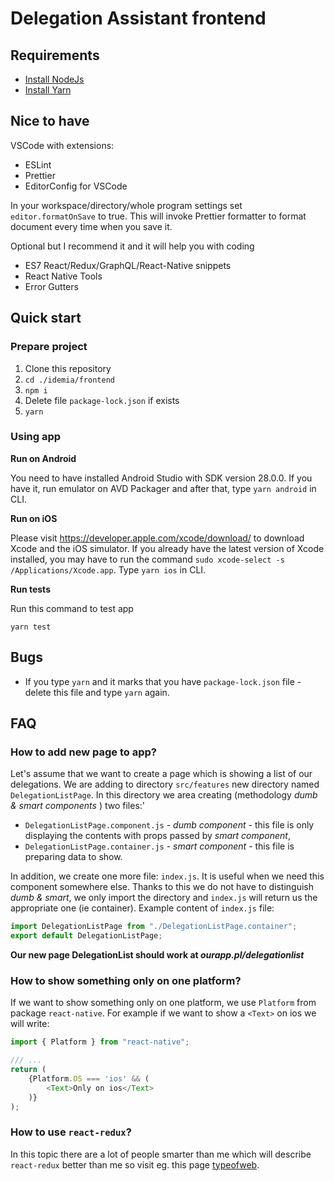 # Delegation Assistant frontend

## Requirements

- [Install NodeJs](https://nodejs.org/en/download/)
- [Install Yarn](https://yarnpkg.com/en/docs/install#windows-stable)

## Nice to have

VSCode with extensions:

- ESLint
- Prettier
- EditorConfig for VSCode

In your workspace/directory/whole program settings set `editor.formatOnSave` to true. This will invoke Prettier formatter to format document every time when you save it.

Optional but I recommend it and it will help you with coding

- ES7 React/Redux/GraphQL/React-Native snippets
- React Native Tools
- Error Gutters

## Quick start

### Prepare project

1. Clone this repository
2. `cd ./idemia/frontend`
3. `npm i`
4. Delete file `package-lock.json` if exists
5. `yarn`

### Using app

**Run on Android**

You need to have installed Android Studio with SDK version 28.0.0. If you have it, run emulator on AVD Packager and after that, type `yarn android` in CLI.

**Run on iOS**

Please visit https://developer.apple.com/xcode/download/ to download Xcode and the iOS simulator. If you already have the latest version of Xcode installed, you may have to run the command `sudo xcode-select -s /Applications/Xcode.app`. Type `yarn ios` in CLI.

**Run tests**

Run this command to test app

`yarn test`

## Bugs

- If you type `yarn` and it marks that you have `package-lock.json` file - delete this file and type `yarn` again.

## FAQ

### How to add new page to app?

Let's assume that we want to create a page which is showing a list of our delegations. We are adding to directory `src/features` new directory named `DelegationListPage`. In this directory we area creating (methodology _dumb & smart components_ ) two files:'

- `DelegationListPage.component.js` - _dumb component_ - this file is only displaying the contents with props passed by _smart component_,
- `DelegationListPage.container.js` - _smart component_ - this file is preparing data to show.

In addition, we create one more file: `index.js`. It is useful when we need this component somewhere else. Thanks to this we do not have to distinguish _dumb & smart_, we only import the directory and `index.js` will return us the appropriate one (ie container). Example content of `index.js` file:

```javascript
import DelegationListPage from "./DelegationListPage.container";
export default DelegationListPage;
```

**Our new page DelegationList should work at _ourapp.pl/delegationlist_**

### How to show something only on one platform?

If we want to show something only on one platform, we use `Platform` from package `react-native`. For example if we want to show a `<Text>` on ios we will write:

```javascript
import { Platform } from "react-native";

/// ...
return (
    {Platform.OS === 'ios' && (
        <Text>Only on ios</Text>
    )}
);
```

### How to use `react-redux`?

In this topic there are a lot of people smarter than me which will describe `react-redux` better than me so visit eg. this page [typeofweb](https://typeofweb.com/2018/04/06/react-redux-kurs-wprowadzenie-i-podstawy/).

